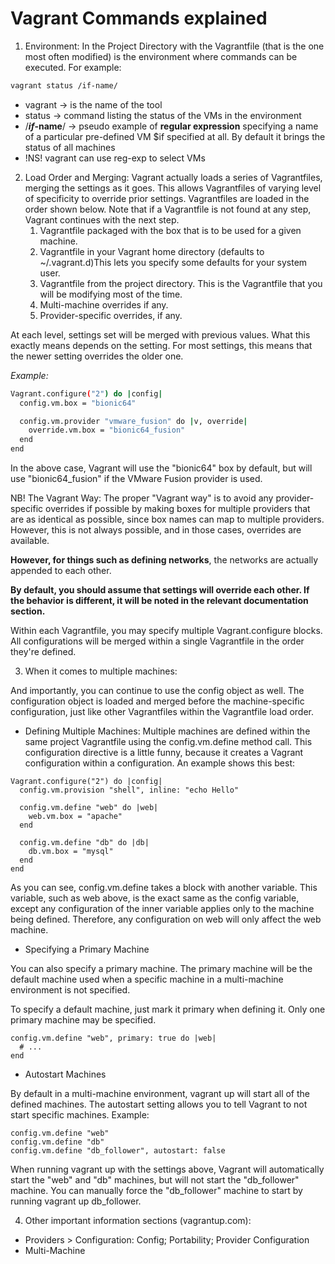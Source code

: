 # Vagrant Commands explained

1. Environment: In the Project Directory with the Vagrantfile (that is the one most often modified) is the environment where commands can be executed. For example:

 ```bash
 vagrant status /if-name/
 ```

- vagrant -> is the name of the tool
- status -> command listing the status of the VMs in the environment
- /**$if$-name**/ -> pseudo example of **regular expression** specifying a name of a particular pre-defined VM $if specified at all. By default it brings the status of all machines
- !NS! vagrant can use reg-exp to select VMs

2. Load Order and Merging:
Vagrant actually loads a series of Vagrantfiles, merging the settings as it goes. This allows Vagrantfiles of varying level of specificity to override prior settings. Vagrantfiles are loaded in the order shown below. Note that if a Vagrantfile is not found at any step, Vagrant continues with the next step.
   1. Vagrantfile packaged with the box that is to be used for a given machine.
   2. Vagrantfile in your Vagrant home directory (defaults to ~/.vagrant.d)This lets you specify some defaults for your system user.
   3. Vagrantfile from the project directory. This is the Vagrantfile that you will be modifying most of the time.
   4. Multi-machine overrides if any.
   5. Provider-specific overrides, if any.

At each level, settings set will be merged with previous values. What this exactly means depends on the setting. For most settings, this means that the newer setting overrides the older one.

*Example:*

```bash
Vagrant.configure("2") do |config|
  config.vm.box = "bionic64"

  config.vm.provider "vmware_fusion" do |v, override|
    override.vm.box = "bionic64_fusion"
  end
end
```

In the above case, Vagrant will use the "bionic64" box by default, but will use "bionic64_fusion" if the VMware Fusion provider is used.

 NB! The Vagrant Way:
 The proper "Vagrant way" is to avoid any provider-specific overrides if possible by making boxes for multiple providers that are as identical as possible, since box names can map to multiple providers. However, this is not always possible, and in those cases, overrides are available.

**However, for things such as defining networks**, the networks are actually appended to each other.

**By default, you should assume that settings will override each other. If the behavior is different, it will be noted in the relevant documentation section.**

Within each Vagrantfile, you may specify multiple Vagrant.configure blocks. All configurations will be merged within a single Vagrantfile in the order they're defined.

3. When it comes to multiple machines:

And importantly, you can continue to use the config object as well. The configuration object is loaded and merged before the machine-specific configuration, just like other Vagrantfiles within the Vagrantfile load order.

 - Defining Multiple Machines:
Multiple machines are defined within the same project Vagrantfile using the config.vm.define method call. This configuration directive is a little funny, because it creates a Vagrant configuration within a configuration. An example shows this best:

```
Vagrant.configure("2") do |config|
  config.vm.provision "shell", inline: "echo Hello"

  config.vm.define "web" do |web|
    web.vm.box = "apache"
  end

  config.vm.define "db" do |db|
    db.vm.box = "mysql"
  end
end
```

As you can see, config.vm.define takes a block with another variable. This variable, such as web above, is the exact same as the config variable, except any configuration of the inner variable applies only to the machine being defined. Therefore, any configuration on web will only affect the web machine.

- Specifying a Primary Machine

You can also specify a primary machine. The primary machine will be the default machine used when a specific machine in a multi-machine environment is not specified.

To specify a default machine, just mark it primary when defining it. Only one primary machine may be specified.

```
config.vm.define "web", primary: true do |web|
  # ...
end
```

- Autostart Machines

By default in a multi-machine environment, vagrant up will start all of the defined machines. The autostart setting allows you to tell Vagrant to not start specific machines. Example:

```
config.vm.define "web"
config.vm.define "db"
config.vm.define "db_follower", autostart: false
```

When running vagrant up with the settings above, Vagrant will automatically start the "web" and "db" machines, but will not start the "db_follower" machine. You can manually force the "db_follower" machine to start by running vagrant up db_follower.

4. Other important information sections (vagrantup.com):
 - Providers > Configuration:
 Config; Portability; Provider Configuration
 - Multi-Machine